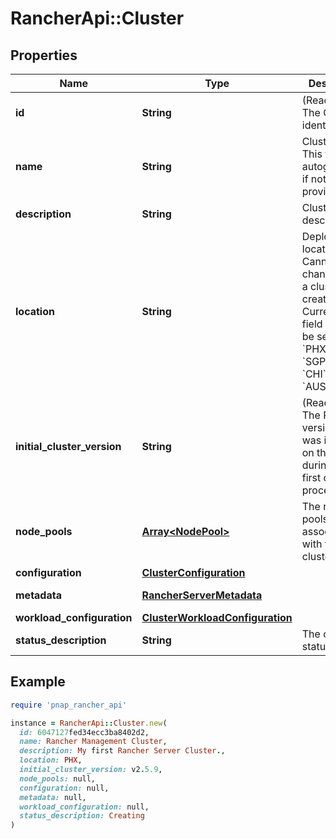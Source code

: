# RancherApi::Cluster

## Properties

| Name | Type | Description | Notes |
| ---- | ---- | ----------- | ----- |
| **id** | **String** | (Read-only) The Cluster identifier. | [optional][readonly] |
| **name** | **String** | Cluster name. This field is autogenerated if not provided. | [optional] |
| **description** | **String** | Cluster description. | [optional] |
| **location** | **String** | Deployment location. Cannot be changed once a cluster is created. Currently this field should be set to &#x60;PHX&#x60;, &#x60;ASH&#x60;, &#x60;SGP&#x60;, &#x60;NLD&#x60;, &#x60;CHI&#x60;, &#x60;SEA&#x60; or &#x60;AUS&#x60;. |  |
| **initial_cluster_version** | **String** | (Read-only) The Rancher version that was installed on the cluster during the first creation process. | [optional][readonly] |
| **node_pools** | [**Array&lt;NodePool&gt;**](NodePool.md) | The node pools associated with the cluster. | [optional] |
| **configuration** | [**ClusterConfiguration**](ClusterConfiguration.md) |  | [optional] |
| **metadata** | [**RancherServerMetadata**](RancherServerMetadata.md) |  | [optional][readonly] |
| **workload_configuration** | [**ClusterWorkloadConfiguration**](ClusterWorkloadConfiguration.md) |  | [optional] |
| **status_description** | **String** | The cluster status | [optional][readonly] |

## Example

```ruby
require 'pnap_rancher_api'

instance = RancherApi::Cluster.new(
  id: 6047127fed34ecc3ba8402d2,
  name: Rancher Management Cluster,
  description: My first Rancher Server Cluster.,
  location: PHX,
  initial_cluster_version: v2.5.9,
  node_pools: null,
  configuration: null,
  metadata: null,
  workload_configuration: null,
  status_description: Creating
)
```

